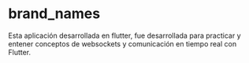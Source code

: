 # brand_names

Esta aplicación desarrollada en flutter, fue desarrollada para practicar y entener conceptos de websockets y comunicación en tiempo real con Flutter.
